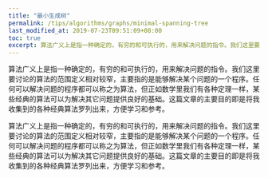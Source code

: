 ```yaml
---
title: "最小生成树"
permalink: /tips/algorithms/graphs/minimal-spanning-tree
last_modified_at: 2019-07-23T09:51:09+08:00
toc: true
excerpt: 算法广义上是指一种确定的，有穷的和可执行的，用来解决问题的指令。我们这里要讨论的算法的范围定义相对较窄，主要指的是能够解决某个问题的一个程序。任何可以解决问题的程序都可以称之为算法，但正如数学里我们有各种定理一样，某些经典的算法可以为解决其它问题提供良好的基础。这篇文章的主要目的即是将我收集到的各种经典算法罗列出来，方便学习和参考。
---
```


算法广义上是指一种确定的，有穷的和可执行的，用来解决问题的指令。我们这里要讨论的算法的范围定义相对较窄，主要指的是能够解决某个问题的一个程序。任何可以解决问题的程序都可以称之为算法，但正如数学里我们有各种定理一样，某些经典的算法可以为解决其它问题提供良好的基础。这篇文章的主要目的即是将我收集到的各种经典算法罗列出来，方便学习和参考。

算法广义上是指一种确定的，有穷的和可执行的，用来解决问题的指令。我们这里要讨论的算法的范围定义相对较窄，主要指的是能够解决某个问题的一个程序。任何可以解决问题的程序都可以称之为算法，但正如数学里我们有各种定理一样，某些经典的算法可以为解决其它问题提供良好的基础。这篇文章的主要目的即是将我收集到的各种经典算法罗列出来，方便学习和参考。

